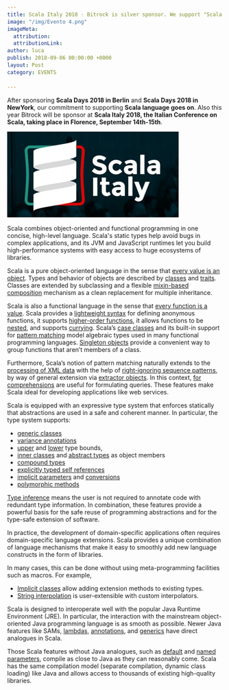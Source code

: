 ```yaml
---
title: Scala Italy 2018 - Bitrock is silver sponsor. We support "Scala Language" worldwide
image: "/img/Evento 4.png"
imageMeta:
  attribution: 
  attributionLink: 
author: luca
publish: 2018-09-06 00:00:00 +0000
layout: Post
category: EVENTS

---
```

After sponsoring **Scala Days 2018 in Berlin** and **Scala Days 2018 in NewYork**, our commitment to supporting **Scala language goes on**. <!-- more --> Also this year Bitrock will be sponsor at **Scala Italy 2018, the Italian Conference on Scala, taking place in Florence, September 14th-15th**.

![./scala-italy.jpg](./scala-italy.jpg)

Scala combines object-oriented and functional programming in one concise, high-level language. Scala's static types help avoid bugs in complex applications, and its JVM and JavaScript runtimes let you build high-performance systems with easy access to huge ecosystems of libraries.

Scala is a pure object-oriented language in the sense that [every value is an object](https://docs.scala-lang.org/tour/unified-types.html). Types and behavior of objects are described by [classes](https://docs.scala-lang.org/tour/classes.html) and [traits](https://docs.scala-lang.org/tour/traits.html). Classes are extended by subclassing and a flexible [mixin-based composition](https://docs.scala-lang.org/tour/mixin-class-composition.html) mechanism as a clean replacement for multiple inheritance.

Scala is also a functional language in the sense that [every function is a value](https://docs.scala-lang.org/tour/unified-types.html). Scala provides a [lightweight syntax](https://docs.scala-lang.org/tour/basics.html#functions) for defining anonymous functions, it supports [higher-order functions](https://docs.scala-lang.org/tour/higher-order-functions.html), it allows functions to be [nested](https://docs.scala-lang.org/tour/nested-functions.html), and supports [currying](https://docs.scala-lang.org/tour/multiple-parameter-lists.html). Scala’s [case classes](https://docs.scala-lang.org/tour/case-classes.html) and its built-in support for [pattern matching](https://docs.scala-lang.org/tour/pattern-matching.html) model algebraic types used in many functional programming languages. [Singleton objects](https://docs.scala-lang.org/tour/singleton-objects.html) provide a convenient way to group functions that aren’t members of a class.

Furthermore, Scala’s notion of pattern matching naturally extends to the [processing of XML data](https://github.com/scala/scala-xml/wiki/XML-Processing) with the help of [right-ignoring sequence patterns](https://docs.scala-lang.org/tour/regular-expression-patterns.html), by way of general extension via [extractor objects](https://docs.scala-lang.org/tour/extractor-objects.html). In this context, [for comprehensions](https://docs.scala-lang.org/tour/for-comprehensions.html) are useful for formulating queries. These features make Scala ideal for developing applications like web services.

Scala is equipped with an expressive type system that enforces statically that abstractions are used in a safe and coherent manner. In particular, the type system supports:

* [generic classes](https://docs.scala-lang.org/tour/generic-classes.html)
* [variance annotations](https://docs.scala-lang.org/tour/variances.html)
* [upper](https://docs.scala-lang.org/tour/upper-type-bounds.html) and [lower](https://docs.scala-lang.org/tour/lower-type-bounds.html) type bounds,
* [inner classes](https://docs.scala-lang.org/tour/inner-classes.html) and [abstract types](https://docs.scala-lang.org/tour/abstract-types.html) as object members
* [compound types](https://docs.scala-lang.org/tour/compound-types.html)
* [explicitly typed self references](https://docs.scala-lang.org/tour/self-types.html)
* [implicit parameters](https://docs.scala-lang.org/tour/implicit-parameters.html) and [conversions](https://docs.scala-lang.org/tour/implicit-conversions.html)
* [polymorphic methods](https://docs.scala-lang.org/tour/polymorphic-methods.html)

[Type inference](https://docs.scala-lang.org/tour/type-inference.html) means the user is not required to annotate code with redundant type information. In combination, these features provide a powerful basis for the safe reuse of programming abstractions and for the type-safe extension of software.

In practice, the development of domain-specific applications often requires domain-specific language extensions. Scala provides a unique combination of language mechanisms that make it easy to smoothly add new language constructs in the form of libraries.

In many cases, this can be done without using meta-programming facilities such as macros. For example,

* [Implicit classes](http://docs.scala-lang.org/overviews/core/implicit-classes.html) allow adding extension methods to existing types.
* [String interpolation](https://docs.scala-lang.org/overviews/core/string-interpolation.html) is user-extensible with custom interpolators.

Scala is designed to interoperate well with the popular Java Runtime Environment (JRE). In particular, the interaction with the mainstream object-oriented Java programming language is as smooth as possible. Newer Java features like SAMs, [lambdas](https://docs.scala-lang.org/tour/higher-order-functions.html), [annotations](https://docs.scala-lang.org/tour/annotations.html), and [generics](https://docs.scala-lang.org/tour/generic-classes.html) have direct analogues in Scala.

Those Scala features without Java analogues, such as [default](https://docs.scala-lang.org/tour/default-parameter-values.html) and [named parameters](https://docs.scala-lang.org/tour/named-arguments.html), compile as close to Java as they can reasonably come. Scala has the same compilation model (separate compilation, dynamic class loading) like Java and allows access to thousands of existing high-quality libraries.